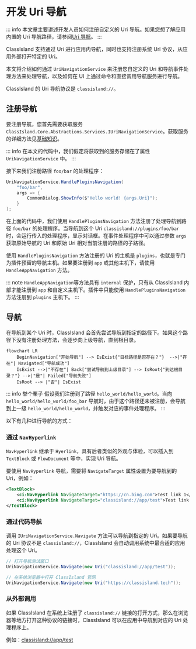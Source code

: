 # 开发 Uri 导航

::: info
本文章主要讲述开发人员如何注册自定义的 Uri 导航。如果您想了解应用内置的 Uri 导航路径，请参阅[Uri 导航](../app/uri-navigation.md)。
:::

ClassIsland 支持通过 Uri 进行应用内导航，同时也支持注册系统 Url 协议，从应用外部打开特定的 Uri。

本文将介绍如何通过 `UriNavigationService` 来注册您自定义的 Uri 和导航事件处理方法来处理导航，以及如何在 UI 上通过命令和直接调用导航服务进行导航。

ClassIsland 的 Uri 导航协议是 `classisland://`。

## 注册导航

要注册导航，您首先需要获取服务 `ClassIsland.Core.Abstractions.Services.IUriNavigationService`。获取服务的详细方法见[基础知识](basics.md#dependency-injection)。

::: info
在本文的代码中，我们假定将获取到的服务存储在了属性 `UriNavigationService` 中。
:::

接下来我们注册路径 `foo/bar` 的处理程序：

```cs
UriNavigationService.HandlePluginsNavigation(
    "foo/bar", 
    args => {
        CommonDialog.ShowInfo($"Hello world! {args.Uri}");
    }
);
```

在上面的代码中，我们使用 `HandlePluginsNavigation` 方法注册了处理导航到路径 `foo/bar` 的处理程序。当导航到这个 Uri `classisland://plugins/foo/bar` 时，会运行传入的处理程序，显示对话框。在事件处理程序中可以通过参数 `args` 获取原始导航的 Uri 和原始 Uri 相对当前注册的路径的子路径。

使用 `HandlePluginsNavigation` 方法注册的 Uri 的主机是 `plugins`，也就是专门为插件预留的导航主机。如果要注册到 `app` 或其他主机下，请使用 `HandleAppNavigation` 方法。

::: note
`HandleAppNavigation`等方法具有 `internal` 保护，只有从 ClassIsland 内部才能注册到 `app` 和自定义主机下。插件中只能使用 `HandlePluginsNavigation` 方法注册到 `plugins` 主机下。
:::

## 导航

在导航到某个 Uri 时，ClassIsland 会首先尝试导航到指定的路径下。如果这个路径下没有注册处理方法，会逐步向上级导航，直到根目录。

``` mermaid
flowchart LR
    BeginNavigation["开始导航"] --> IsExist{"目标路径是否存在？"}  -->|"存在"| Navigated["导航成功"] 
    IsExist -->|"不存在"| Back["尝试导航到上级目录"] --> IsRoot{"到达根目录？"} -->|"是"| Failed["导航失败"]
    IsRoot --> |"否"| IsExist
```

::: info 举个栗子
假设我们注册到了路径 `hello_world/hello_world`。当向 `hello_world/hello_world/foo_bar` 导航时，由于这个路径还未被注册，会导航到上一级 `hello_world/hello_world`，并触发对应的事件处理程序。
:::

以下有几种进行导航的方式：

### 通过 `NavHyperlink`

`NavHyperlink` 继承于 `Hyerlink`，具有后者类似的外观与体验，可以插入到 `TextBlock` 或 `FlowDocument` 等中，实现 Uri 导航。

要使用 `NavHyperlink` 导航，需要将 `NavigateTarget` 属性设置为要导航到的 Uri，例如：

``` xml
<TextBlock>
    <ci:NavHyperlink NavigateTarget="https://cn.bing.com">Test link 1</ci:NavHyperlink>
    <ci:NavHyperlink NavigateTarget="classisland://app/test">Test link 2</ci:NavHyperlink>
</TextBlock>
```

### 通过代码导航

调用 `IUriNavigationService.Navigate` 方法可以导航到指定的 Uri。如果要导航的 Uri 协议不是 `classisland://`，ClassIsland 会自动调用系统中最合适的应用处理这个 Uri。

```cs
// 打开导航测试窗口
UriNavigationService.Navigate(new Uri("classisland://app/test"));

// 在系统浏览器中打开 ClassIsland 官网
UriNavigationService.Navigate(new Uri("https://classisland.tech"));
```

### 从外部调用

如果 ClassIsland 在系统上注册了 `classisland://` 链接的打开方式，那么在浏览器等地方打开这种协议的链接时，ClassIsland 可以在应用中导航到对应的 Uri 处理程序上。

例如：[classisland://app/test](classisland://app/test)
